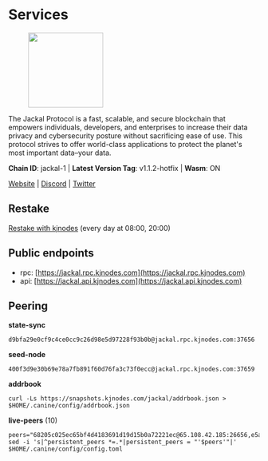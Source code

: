 # Services

<figure><img src="https://raw.githubusercontent.com/kj89/testnet_manuals/main/pingpub/logos/jackal.png" width="150" alt=""><figcaption></figcaption></figure>

The Jackal Protocol is a fast, scalable, and secure blockchain that empowers  individuals, developers, and enterprises to increase their data privacy and  cybersecurity posture without sacrificing ease of use. This protocol strives  to offer world-class applications to protect the planet's most important data–your data.

**Chain ID**: jackal-1 | **Latest Version Tag**: v1.1.2-hotfix | **Wasm**: ON

[Website](https://jackalprotocol.com) | [Discord](https://discord.com/invite/5GKym3p6rj) | [Twitter](https://twitter.com/Jackal_Protocol)

## Restake

[Restake with kjnodes](https://restake.app/jackal/jklvaloper1tr3wm3mdkz0tda6t7vavqnn7fe2g4un0f67xmt) (every day at 08:00, 20:00)
## Public endpoints

* rpc: [https://jackal.rpc.kjnodes.com](https://jackal.rpc.kjnodes.com)
* api: [https://jackal.api.kjnodes.com](https://jackal.api.kjnodes.com)

## Peering

**state-sync**

```
d9bfa29e0cf9c4ce0cc9c26d98e5d97228f93b0b@jackal.rpc.kjnodes.com:37656
```

**seed-node**

```
400f3d9e30b69e78a7fb891f60d76fa3c73f0ecc@jackal.rpc.kjnodes.com:37659
```

**addrbook**
```
curl -Ls https://snapshots.kjnodes.com/jackal/addrbook.json > $HOME/.canine/config/addrbook.json
```

**live-peers** (10)
```
peers="68205c025ec65bf4d4183691d19d15b0a72221ec@65.108.42.185:26656,e5a142be860ee9b2f5c71d813e39fceb12cbd218@78.46.78.83:26686,0985977a794b298e7ef990fe344d572c60c453b1@172.105.72.158:26656,d9abd1dd5bf7c57461f0476c61e28bac879430a2@141.94.109.71:10556,108652f503665772ad024d9d2129a9f4fa9ffe9b@176.9.98.24:30536,a2afb42b65da7013eca54778ce01dfb877c2a82a@154.12.227.132:37656,d9bfa29e0cf9c4ce0cc9c26d98e5d97228f93b0b@65.109.88.38:37656,7751d16cfa48da0a5bea6f40e9bcc386b4c76c50@51.89.7.184:26638,7574e0ab179fc6cc47ac89284f4641790218540e@18.163.165.245:26626,173c43436e2287f3660c344a5fd2386da4a61968@65.109.92.241:11126"
sed -i 's|^persistent_peers *=.*|persistent_peers = "'$peers'"|' $HOME/.canine/config/config.toml
```
